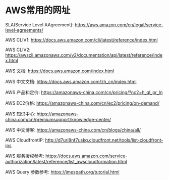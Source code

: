 # AWS常用的网址


SLA(Service Level AAgreement): https://aws.amazon.com/cn/legal/service-level-agreements/

AWS CLIV1: https://docs.aws.amazon.com/cli/latest/reference/index.html

AWS CLIV2: https://awscli.amazonaws.com/v2/documentation/api/latest/reference/index.html

AWS 文档: https://docs.aws.amazon.com/index.html

AWS 中文文档: https://docs.aws.amazon.com/zh_cn/index.html

AWS 产品和定价: https://amazonaws-china.com/cn/pricing/?nc2=h_ql_pr_ln

AWS EC2价格: https://amazonaws-china.com/cn/ec2/pricing/on-demand/

AWS 知识中心: https://amazonaws-china.com/cn/premiumsupport/knowledge-center/

AWS 中文博客: https://amazonaws-china.com/cn/blogs/china/all/

AWS CloudfrontIP: http://d7uri8nf7uskq.cloudfront.net/tools/list-cloudfront-ips

AWS 服务授权参考: https://docs.aws.amazon.com/service-authorization/latest/reference/list_awscloudformation.html

AWS Query 参数参考: https://jmespath.org/tutorial.html 

